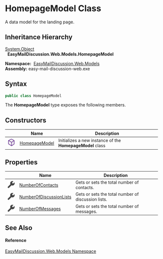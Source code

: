 HomepageModel Class
===================
A data model for the landing page.


Inheritance Hierarchy
---------------------
[System.Object][1]  
  **EasyMailDiscussion.Web.Models.HomepageModel**  

  **Namespace:**  [EasyMailDiscussion.Web.Models][2]  
  **Assembly:** easy-mail-discussion-web.exe

Syntax
------

```csharp
public class HomepageModel
```

The **HomepageModel** type exposes the following members.


Constructors
------------

|                  | Name               | Description                                               |
| ---------------- | ------------------ | --------------------------------------------------------- |
| ![Public method] | [HomepageModel][3] | Initializes a new instance of the **HomepageModel** class |


Properties
----------

|                    | Name                         | Description                                        |
| ------------------ | ---------------------------- | -------------------------------------------------- |
| ![Public property] | [NumberOfContacts][4]        | Gets or sets the total number of contacts.         |
| ![Public property] | [NumberOfDiscussionLists][5] | Gets or sets the total number of discussion lists. |
| ![Public property] | [NumberOfMessages][6]        | Gets or sets the total number of messages.         |


See Also
--------

#### Reference
[EasyMailDiscussion.Web.Models Namespace][2]  

[1]: https://docs.microsoft.com/dotnet/api/system.object
[2]: ../README.md
[3]: _ctor.md
[4]: NumberOfContacts.md
[5]: NumberOfDiscussionLists.md
[6]: NumberOfMessages.md
[Public method]: ../../icons/pubmethod.svg "Public method"
[Public property]: ../../icons/pubproperty.svg "Public property"